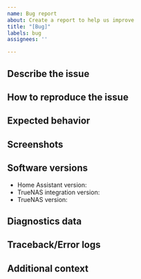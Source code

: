 ```yaml
---
name: Bug report
about: Create a report to help us improve
title: "[Bug]"
labels: bug
assignees: ''

---
```


## Describe the issue
<!--
A clear and concise description of what the issue is.
-->


## How to reproduce the issue
<!--
Steps to reproduce the behavior:
1. Go to '...'
2. Click on '....'
3. See error
-->


## Expected behavior
<!--
A clear and concise description of what you expected to happen.
-->


## Screenshots
<!--
If applicable, add screenshots to help explain your problem.
-->

## Software versions
<!--
All fields in this sections are required.
-->
 - Home Assistant version: <!-- e.g. HA v0.108.3 -->
 - TrueNAS integration version: <!-- e.g. v1.0.0 -->
 - TrueNAS version: <!-- e.g. core 12.0-U1.1 -->


## Diagnostics data
<!--
  If you are seing incorrect data through the integration, please upload integration diagnostics data.
-->


## Traceback/Error logs
<!--
  If you come across any trace or error logs, please provide them.
-->


## Additional context
<!--
Add any other context about the problem here.
-->
